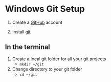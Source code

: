 # Windows Git Setup

1. Create a [GitHub]([https://github.com/](https://github.com/)) account

2. Install [git](https://gitforwindows.org/)

## In the terminal

1. Create a local git folder for all your git projects
	- `mkdir ~/git`
1. Change directory to your git folder
	- `cd ~/git`


<!--stackedit_data:
eyJoaXN0b3J5IjpbLTE4NTY3NTcyMywtODY3OTIzNTc2XX0=
-->
